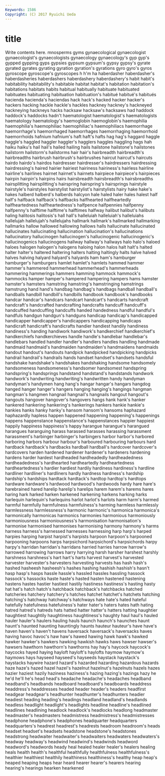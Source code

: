 ```yaml
---
Keywords: 1586 
Copyright: (C) 2017 Ryuichi Ueda
---
```


# title

Write contents here.
mnosperms gyms gynaecological gynaecologist gynaecologist's gynaecologists gynaecology gynaecology's gyp gyp's
gypped gypping gyps gypsies gypsum gypsum's gypsy gypsy's gyrate gyrated
gyrates gyrating gyration gyration's gyrations gyro gyro's gyros gyroscope gyroscope's
gyroscopes h h'm ha haberdasher haberdasher's haberdasheries haberdashers haberdashery haberdashery's
habit habit's habitability habitability's habitable habitat habitat's habitation habitation's habitations
habitats habits habitual habitually habituate habituated habituates habituating habituation habituation's
habitué habitué's habitués hacienda hacienda's haciendas hack hack's hacked hacker
hacker's hackers hacking hackle hackle's hackles hackney hackney's hackneyed hackneying
hackneys hacks hacksaw hacksaw's hacksaws had haddock haddock's haddocks hadn't
haematologist haematologist's haematologists haematology haematology's haemoglobin haemoglobin's haemophilia haemophilia's haemophiliac
haemophiliac's haemophiliacs haemorrhage haemorrhage's haemorrhaged haemorrhages haemorrhaging haemorrhoid haemorrhoids hafnium
hafnium's haft haft's hafts hag hag's haggard haggle haggle's haggled
haggler haggler's hagglers haggles haggling hags hah haiku haiku's hail
hail's hailed hailing hails hailstone hailstone's hailstones hailstorm hailstorm's hailstorms
hair hair's hairbreadth hairbreadth's hairbreadths hairbrush hairbrush's hairbrushes haircut haircut's
haircuts hairdo hairdo's hairdos hairdresser hairdresser's hairdressers hairdressing hairdressing's haired
hairier hairiest hairiness hairiness's hairless hairline hairline's hairlines hairnet hairnet's
hairnets hairpiece hairpiece's hairpieces hairpin hairpin's hairpins hairs hairsbreadth hairsbreadth's
hairsbreadths hairsplitting hairsplitting's hairspring hairspring's hairsprings hairstyle hairstyle's hairstyles hairstylist
hairstylist's hairstylists hairy hake hake's hakes halberd halberd's halberds halcyon
hale haled haler hales halest half half's halfback halfback's halfbacks
halfhearted halfheartedly halfheartedness halfheartedness's halfpence halfpennies halfpenny halfpenny's halftime halftime's
halftimes halfway halibut halibut's halibuts haling halitosis halitosis's hall hall's
halleluiah halleluiah's halleluiahs hallelujah hallelujah's hallelujahs hallmark hallmark's hallmarked hallmarking
hallmarks hallow hallowed hallowing hallows halls hallucinate hallucinated hallucinates hallucinating
hallucination hallucination's hallucinations hallucinatory hallucinogen hallucinogen's hallucinogenic hallucinogenic's hallucinogenics hallucinogens
hallway hallway's hallways halo halo's haloed haloes halogen halogen's halogens
haloing halon halos halt halt's halted halter halter's haltered haltering
halters halting haltingly halts halve halved halves halving halyard halyard's
halyards ham ham's hamburger hamburger's hamburgers hamlet hamlet's hamlets hammed
hammer hammer's hammered hammerhead hammerhead's hammerheads hammering hammerings hammers hamming
hammock hammock's hammocks hamper hamper's hampered hampering hampers hams hamster
hamster's hamsters hamstring hamstring's hamstringing hamstrings hamstrung hand hand's handbag
handbag's handbags handball handball's handballs handbill handbill's handbills handbook handbook's
handbooks handcar handcar's handcars handcart handcart's handcarts handcraft handcraft's handcrafted
handcrafting handcrafts handcuff handcuff's handcuffed handcuffing handcuffs handed handedness handful
handful's handfuls handgun handgun's handguns handicap handicap's handicapped handicapper handicapper's
handicappers handicapping handicaps handicraft handicraft's handicrafts handier handiest handily handiness
handiness's handing handiwork handiwork's handkerchief handkerchief's handkerchiefs handkerchieves handle handle's
handlebar handlebar's handlebars handled handler handler's handlers handles handling handmade
handmaid handmaid's handmaiden handmaiden's handmaidens handmaids handout handout's handouts handpick
handpicked handpicking handpicks handrail handrail's handrails hands handset handset's handsets
handsful handshake handshake's handshakes handshaking handsome handsomely handsomeness handsomeness's handsomer
handsomest handspring handspring's handsprings handstand handstand's handstands handwork handwork's handwriting
handwriting's handwritten handy handyman handyman's handymen hang hang's hangar hangar's
hangars hangdog hanged hanger hanger's hangers hanging hanging's hangings hangman
hangman's hangmen hangnail hangnail's hangnails hangout hangout's hangouts hangover hangover's
hangovers hangs hank hank's hanker hankered hankering hankering's hankerings hankers
hankie hankie's hankies hanks hanky hanky's hansom hansom's hansoms haphazard
haphazardly hapless happen happened happening happening's happenings happens happenstance happenstance's
happenstances happier happiest happily happiness happiness's happy harangue harangue's harangued
harangues haranguing harass harassed harasses harassing harassment harassment's harbinger harbinger's
harbingers harbor harbor's harbored harboring harbors harbour harbour's harboured harbouring
harbours hard hardback hardback's hardbacks hardball hardball's hardcover hardcover's hardcovers
harden hardened hardener hardener's hardeners hardening hardens harder hardest hardheaded
hardheadedly hardheadedness hardheadedness's hardhearted hardheartedly hardheartedness hardheartedness's hardier hardiest hardily
hardiness hardiness's hardline hardliner hardliner's hardliners hardly hardness hardness's hardship
hardship's hardships hardtack hardtack's hardtop hardtop's hardtops hardware hardware's hardwood
hardwood's hardwoods hardy hare hare's harebrained hared harelip harelip's harelips
harem harem's harems hares haring hark harked harken harkened harkening
harkens harking harks harlequin harlequin's harlequins harlot harlot's harlots harm
harm's harmed harmful harmfully harmfulness harmfulness's harming harmless harmlessly harmlessness
harmlessness's harmonic harmonic's harmonica harmonica's harmonically harmonicas harmonics harmonies harmonious
harmoniously harmoniousness harmoniousness's harmonisation harmonisation's harmonise harmonised harmonises harmonising harmony
harmony's harms harness harness's harnessed harnesses harnessing harp harp's harped
harpies harping harpist harpist's harpists harpoon harpoon's harpooned harpooning harpoons
harps harpsichord harpsichord's harpsichords harpy harpy's harridan harridan's harridans harried
harries harrow harrow's harrowed harrowing harrows harry harrying harsh harsher
harshest harshly harshness harshness's hart hart's harts harvest harvest's harvested
harvester harvester's harvesters harvesting harvests has hash hash's hashed hasheesh
hasheesh's hashes hashing hashish hashish's hasn't hasp hasp's hasps hassle
hassle's hassled hassles hassling hassock hassock's hassocks haste haste's hasted
hasten hastened hastening hastens hastes hastier hastiest hastily hastiness hastiness's
hasting hasty hat hat's hatch hatch's hatchback hatchback's hatchbacks hatched
hatcheries hatchery hatchery's hatches hatchet hatchet's hatchets hatching hatching's hatchway
hatchway's hatchways hate hate's hated hateful hatefully hatefulness hatefulness's hater
hater's haters hates hath hating hatred hatred's hatreds hats hatted
hatter hatter's hatters hatting haughtier haughtiest haughtily haughtiness haughtiness's haughty
haul haul's hauled hauler hauler's haulers hauling hauls haunch haunch's
haunches haunt haunt's haunted haunting hauntingly haunts hauteur hauteur's have
have's haven haven's haven't havens haversack haversack's haversacks haves having
havoc havoc's haw haw's hawed hawing hawk hawk's hawked hawker
hawker's hawkers hawking hawkish hawks haws hawser hawser's hawsers hawthorn
hawthorn's hawthorns hay hay's haycock haycock's haycocks hayed haying hayloft
hayloft's haylofts haymow haymow's haymows hays hayseed hayseed's hayseeds haystack
haystack's haystacks haywire hazard hazard's hazarded hazarding hazardous hazards haze
haze's hazed hazel hazel's hazelnut hazelnut's hazelnuts hazels hazes hazier
haziest hazily haziness haziness's hazing hazing's hazings hazy he he'd
he'll he's head head's headache headache's headaches headband headband's headbands
headboard headboard's headboards headdress headdress's headdresses headed header header's headers
headfirst headgear headgear's headhunter headhunter's headhunters headier headiest heading heading's
headings headland headland's headlands headless headlight headlight's headlights headline headline's
headlined headlines headlining headlock headlock's headlocks headlong headmaster headmaster's headmasters
headmistress headmistress's headmistresses headphone headphone's headphones headquarter headquarters headquarters's headrest
headrest's headrests headroom headroom's heads headset headset's headsets headstone headstone's
headstones headstrong headwaiter headwaiter's headwaiters headwaters headwaters's headway headway's headwind
headwind's headwinds headword headword's headwords heady heal healed healer healer's
healers healing heals health health's healthful healthfully healthfulness healthfulness's healthier
healthiest healthily healthiness healthiness's healthy heap heap's heaped heaping heaps
hear heard hearer hearer's hearers hearing hearing's hearings hearken hearkened
